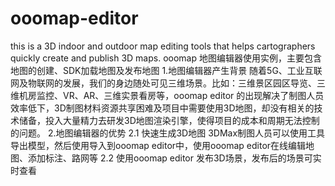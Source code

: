 # ooomap-editor
this is a 3D indoor and outdoor map editing tools that helps cartographers quickly create and publish 3D maps.
ooomap 地图编辑器使用实例，主要包含地图的创建、SDK加载地图及发布地图
1.地图编辑器产生背景
随着5G、工业互联网及物联网的发展，我们的身边随处可见三维场景。比如：三维景区园区导览、三维机房监控、VR、AR、三维实景看房等，ooomap editor 的出现解决了制图人员效率低下，3D制图材料资源共享困难及项目中需要使用3D地图，却没有相关的技术储备，投入大量精力去研发3D地图渲染引擎，使得项目的成本和周期无法控制的问题。
2.地图编辑器的优势
2.1 快速生成3D地图
3DMax制图人员可以使用工具导出模型，然后使用导入到ooomap editor中，使用ooomap editor在线编辑地图、添加标注、路网等
2.2 
使用ooomap editor 发布3D场景，发布后的场景可实时查看



